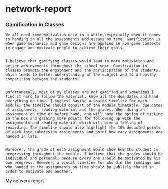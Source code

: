 network-report
==============

### Gamification in Classes ######
	We all need some motivation once in a while, especially when it comes to handing in all the assessments and essays on time. Gamification is when game mechanics and game designs are applied in non-game contexts to engage and motivate people to achieve their goals. 
	

	I believe that gamifying classes would lead to more motivation and better achievements throughout the school year. Gamification in classes prompts the engagement and the participation of the students, which leads to better understanding of the subject and to a healthy competition between the students. 
	

 	Unfortunately, most of my classes are not gamified and sometimes I find it hard to follow the material, know all the due dates and hand everything on time. I suggest having a shared timeline for each module, the timeline should consist of the module timetable, due dates of assignments, reading material and the grades. When doing an assignment on time or before hand, one will have the option of ticking in the box and gaining more points for following up with the assignments and reading material which will give a feeling of rewarding. The timeline should also highlight the 10% deducted points of each late submission assignments and point how many assignments one handed in late. 
 	
 
	Moreover, the grade of each assignment would show how the student is progressing throughout the module. I believe that the grades should be individual and personal, because every one should be motivated by his own progress. However, a visual timeline for who did the readings and who handed in the assignments on time should be publicly shared in order to motivate one another. 

My network report 
